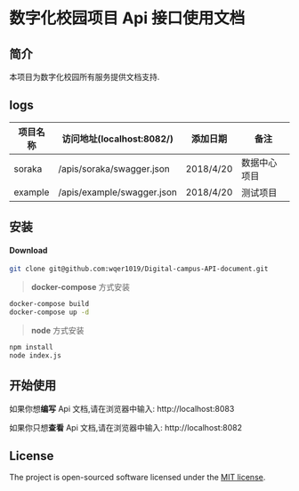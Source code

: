 # 数字化校园项目 Api 接口使用文档
## 简介
本项目为数字化校园所有服务提供文档支持.

## logs
| 项目名称 | 访问地址(localhost:8082/)                                            | 添加日期      | 备注         |
|----------|-------------------------------------------------|-----------|--------------|
| soraka   | /apis/soraka/swagger.json  | 2018/4/20 | 数据中心项目 |
| example  | /apis/example/swagger.json | 2018/4/20 | 测试项目     |

## 安装
#### Download
```bash
git clone git@github.com:wqer1019/Digital-campus-API-document.git
```

> **docker-compose** 方式安装
```bash
docker-compose build
docker-compose up -d
```

> **node** 方式安装
```bash
npm install
node index.js
```

## 开始使用
如果你想**编写** Api 文档,请在浏览器中输入: http://localhost:8083

如果你只想**查看** Api 文档,请在浏览器中输入: http://localhost:8082

## License
The project is open-sourced software licensed under the [MIT license](https://mit-license.org/).